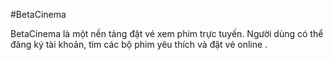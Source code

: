 #BetaCinema

BetaCinema là một nền tảng đặt vé xem phim trực tuyến. Người dùng có thể đăng ký tài khoản, tìm các bộ phim yêu thích và đặt vé online .
